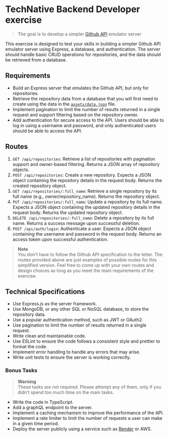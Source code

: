 # TechNative Backend Developer exercise

> The goal is to develop a simpler [Github API](https://docs.github.com/en/rest/repos/repos?apiVersion=2022-11-28) emulator server

This exercise is designed to test your skills in building a simpler Github API emulator server using Express, a database, and authentication. The server should handle basic CRUD operations for repositories, and the data should be retrieved from a database.

## Requirements

- Build an Express server that emulates the Github API, but only for repositories.
- Retrieve the repository data from a database that you will first need to create using the data in the [`assets/data.json`](./assets/data.json) file.
- Implement pagination to limit the number of results returned in a single request and support filtering based on the repository owner.
- Add authentication for secure access to the API. Users should be able to log in using a username and password, and only authenticated users should be able to access the API.

## Routes

1. `GET /api/repositories`: Retrieve a list of repositories with pagination support and owner-based filtering. Returns a JSON array of repository objects.
2. `POST /api/repositories`: Create a new repository. Expects a JSON object containing the repository details in the request body. Returns the created repository object.
3. `GET /api/repositories/:full_name`: Retrieve a single repository by its full name (e.g., owner/repository_name). Returns the repository object.
4. `PUT /api/repositories/:full_name`: Update a repository by its full name. Expects a JSON object containing the updated repository details in the request body. Returns the updated repository object.
5. `DELETE /api/repositories/:full_name`: Delete a repository by its full name. Returns a success message upon successful deletion.
6. `POST /api/auth/login`: Authenticate a user. Expects a JSON object containing the username and password in the request body. Returns an access token upon successful authentication.

> **Note** \
> You don't have to follow the Github API specification to the letter. The routes provided above are just examples of possible routes for this simplified version. Feel free to come up with your own routes and design choices as long as you meet the main requirements of the exercise.

## Technical Specifications

- Use Express.js as the server framework.
- Use MongoDB, or any other SQL or NoSQL database, to store the repository data.
- Use a popular authentication method, such as JWT or OAuth2.
- Use pagination to limit the number of results returned in a single request.
- Write clean and maintainable code.
- Use ESLint to ensure the code follows a consistent style and prettier to format the code.
- Implement error handling to handle any errors that may arise.
- Write unit tests to ensure the server is working correctly.

### Bonus Tasks

> **Warning** \
> These tasks are not required. Please attempt any of them, only if you didn’t spend too much time on the main tasks.

- Write the code in TypeScript.
- Add a graphQL endpoint to the server.
- Implement a caching mechanism to improve the performance of the API.
- Implement a rate limiter to limit the number of requests a user can make in a given time period.
- Deploy the server publicly using a service such as [Render](http://render.com) or AWS.
